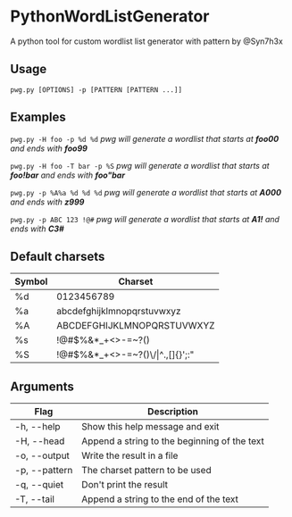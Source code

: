 # PythonWordListGenerator
A python tool for custom wordlist list generator with pattern by @Syn7h3x
## Usage 
`pwg.py [OPTIONS] -p [PATTERN [PATTERN ...]] `

## Examples
  `pwg.py -H foo -p %d %d`	_pwg will generate a wordlist that starts at **foo00** and ends with **foo99**_

  `pwg.py -H foo -T bar -p %S`	_pwg will generate a wordlist that starts at **foo!bar** and ends with **foo"bar**_

  `pwg.py -p %A%a %d %d %d` 		_pwg will generate a wordlist that starts at **A000** and ends with **z999**_

  `pwg.py -p ABC 123 !@#`   		_pwg will generate a wordlist that starts at **A1!** and ends with **C3#**_

## Default charsets
Symbol | Charset
------ | -------
  %d | 0123456789
  %a | abcdefghijklmnopqrstuvwxyz
  %A | ABCDEFGHIJKLMNOPQRSTUVWXYZ
  %s | !@#$%&*_+<>-=~?()
  %S | \!\@\#\$\%\&\*\_\+\<\>\-\=\~\?\(\)\\/\|\^\.\,\[\]\{\}\'\;\:\"

## Arguments
Flag | Description
---- | -----------
  -h, --help            			|Show this help message and exit
  -H, --head   				|Append a string to the beginning of the text
  -o, --output 				|Write the result in a file
  -p, --pattern 	|The charset pattern to be used
  -q, --quiet           			|Don't print the result
  -T, --tail  				|Append a string to the end of the text
